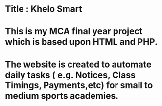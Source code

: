 # Title : Khelo Smart
# This is my MCA final year project which is based upon HTML and PHP.
# The website is created to automate daily tasks ( e.g. Notices, Class Timings, Payments,etc) for small to medium sports academies.
